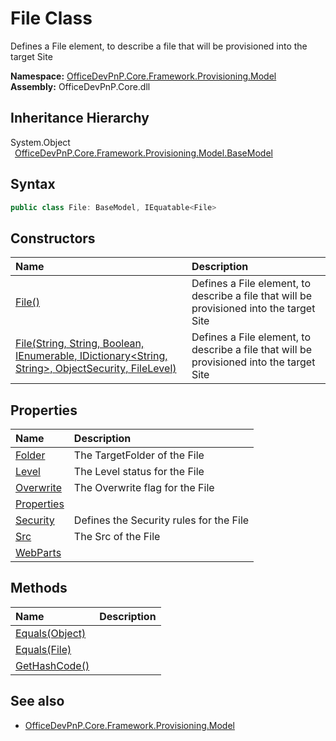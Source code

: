 # File Class
 Defines a File element, to describe a file that will be provisioned into the target Site   

**Namespace:** [OfficeDevPnP.Core.Framework.Provisioning.Model](OfficeDevPnP.Core.Framework.Provisioning.Model.md)  
**Assembly:** OfficeDevPnP.Core.dll  
## Inheritance Hierarchy
System.Object  
&ensp;[OfficeDevPnP.Core.Framework.Provisioning.Model.BaseModel](OfficeDevPnP.Core.Framework.Provisioning.Model.BaseModel.md)  
## Syntax
```C#
public class File: BaseModel, IEquatable<File>
```
## Constructors
|**Name**|**Description**|
|:-----|:-----|
| [File()](OfficeDevPnP.Core.Framework.Provisioning.Model.File.ctor1.md) |  Defines a File element, to describe a file that will be provisioned into the target Site 
| [File(String, String, Boolean, IEnumerable<WebPart>, IDictionary<String, String>, ObjectSecurity, FileLevel)](OfficeDevPnP.Core.Framework.Provisioning.Model.File.ctor2.md) |  Defines a File element, to describe a file that will be provisioned into the target Site 
## Properties
|**Name**|**Description**|
|:-----|:-----|
| [Folder](OfficeDevPnP.Core.Framework.Provisioning.Model.File.Folder.md) | The TargetFolder of the File
| [Level](OfficeDevPnP.Core.Framework.Provisioning.Model.File.Level.md) | The Level status for the File
| [Overwrite](OfficeDevPnP.Core.Framework.Provisioning.Model.File.Overwrite.md) | The Overwrite flag for the File
| [Properties](OfficeDevPnP.Core.Framework.Provisioning.Model.File.Properties.md) | 
| [Security](OfficeDevPnP.Core.Framework.Provisioning.Model.File.Security.md) | Defines the Security rules for the File
| [Src](OfficeDevPnP.Core.Framework.Provisioning.Model.File.Src.md) | The Src of the File
| [WebParts](OfficeDevPnP.Core.Framework.Provisioning.Model.File.WebParts.md) | 
## Methods
|**Name**|**Description**|
|:-----|:-----|
| [Equals(Object)](OfficeDevPnP.Core.Framework.Provisioning.Model.File.3520ddbb.md) | 
| [Equals(File)](OfficeDevPnP.Core.Framework.Provisioning.Model.File.fd046a34.md) | 
| [GetHashCode()](OfficeDevPnP.Core.Framework.Provisioning.Model.File.1c6872bd.md) | 
## See also
- [OfficeDevPnP.Core.Framework.Provisioning.Model](OfficeDevPnP.Core.Framework.Provisioning.Model.md)
